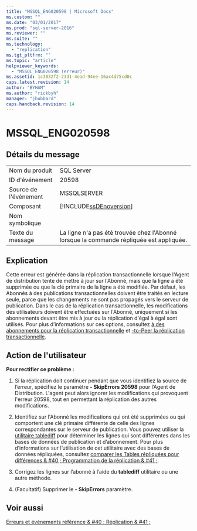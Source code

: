 ```yaml
---
title: "MSSQL_ENG020598 | Microsoft Docs"
ms.custom: ""
ms.date: "03/01/2017"
ms.prod: "sql-server-2016"
ms.reviewer: ""
ms.suite: ""
ms.technology: 
  - "replication"
ms.tgt_pltfrm: ""
ms.topic: "article"
helpviewer_keywords: 
  - "MSSQL_ENG020598 (erreur)"
ms.assetid: 1c3032f2-23d1-4ead-94ee-16ac4d75cd0c
caps.latest.revision: 14
author: "BYHAM"
ms.author: "rickbyh"
manager: "jhubbard"
caps.handback.revision: 14
---
```

# MSSQL_ENG020598
    
## Détails du message  
  
|||  
|-|-|  
|Nom du produit|SQL Server|  
|ID d'événement|20598|  
|Source de l'événement|MSSQLSERVER|  
|Composant|[!INCLUDE[ssDEnoversion](../../includes/ssdenoversion-md.md)]|  
|Nom symbolique||  
|Texte du message|La ligne n'a pas été trouvée chez l'Abonné lorsque la commande répliquée est appliquée.|  
  
## Explication  
 Cette erreur est générée dans la réplication transactionnelle lorsque l'Agent de distribution tente de mettre à jour sur l'Abonné, mais que la ligne a été supprimée ou que la clé primaire de la ligne a été modifiée. Par défaut, les Abonnés à des publications transactionnelles doivent être traités en lecture seule, parce que les changements ne sont pas propagés vers le serveur de publication. Dans le cas de la réplication transactionnelle, les modifications des utilisateurs doivent être effectuées sur l'Abonné, uniquement si les abonnements devant être mis à jour ou la réplication d'égal à égal sont utilisés. Pour plus d’informations sur ces options, consultez [à des abonnements pour la réplication transactionnelle](../../relational-databases/replication/transactional/updatable-subscriptions-for-transactional-replication.md) et [-to-Peer la réplication transactionnelle](../../relational-databases/replication/transactional/peer-to-peer-transactional-replication.md).  
  
## Action de l'utilisateur  
 **Pour rectifier ce problème :**  
  
1.  Si la réplication doit continuer pendant que vous identifiez la source de l’erreur, spécifiez le paramètre **- SkipErrors 20598** pour l’Agent de Distribution. L'agent peut alors ignorer les modifications qui provoquent l'erreur 20598, tout en permettant la réplication des autres modifications.  
  
2.  Identifiez sur l'Abonné les modifications qui ont été supprimées ou qui comportent une clé primaire différente de celle des lignes correspondantes sur le serveur de publication. Vous pouvez utiliser la [utilitaire tablediff](../../tools/tablediff-utility.md) pour déterminer les lignes qui sont différentes dans les bases de données de publication et d’abonnement. Pour plus d’informations sur l’utilisation de cet utilitaire avec des bases de données répliquées, consultez [comparer les Tables répliquées pour différences & #40 ; Programmation de la réplication & #41 ;](../../relational-databases/replication/administration/compare-replicated-tables-for-differences-replication-programming.md).  
  
3.  Corrigez les lignes sur l’abonné à l’aide du **tablediff** utilitaire ou une autre méthode.  
  
4.  (Facultatif) Supprimer le **- SkipErrors** paramètre.  
  
## Voir aussi  
 [Erreurs et événements référence & #40 ; Réplication & #41 ;](../../relational-databases/replication/errors-and-events-reference-replication.md)  
  
  